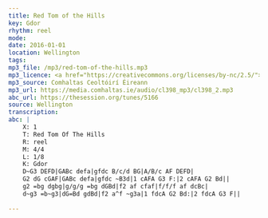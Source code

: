 ```yaml
---
title: Red Tom of the Hills
key: Gdor
rhythm: reel
mode: 
date: 2016-01-01
location: Wellington
tags: 
mp3_file: /mp3/red-tom-of-the-hills.mp3
mp3_licence: <a href="https://creativecommons.org/licenses/by-nc/2.5/">CC-BY-NC-2.5</a>
mp3_source: Comhaltas Ceoltóirí Éireann
mp3_url: https://media.comhaltas.ie/audio/cl398_mp3/cl398_2.mp3
abc_url: https://thesession.org/tunes/5166
source: Wellington
transcription:
abc: |
    X: 1
    T: Red Tom Of The Hills
    R: reel
    M: 4/4
    L: 1/8
    K: Gdor
    D~G3 DEFD|GABc defa|gfdc B/c/d BG|A/B/c AF DEFD|
    G2 dG cGAF|GABc defa|gfdc ~B3d|1 cAFA G3 F:|2 cAFA G2 Bd||
    g2 =bg dgbg|g/g/g =bg dGBd|f2 af cfaf|f/f/f af dcBc|
    d~g3 =b~g3|dG=Bd gdBd|f2 a^f ~g3a|1 fdcA G2 Bd:|2 fdcA G3 F||
    
---
```


